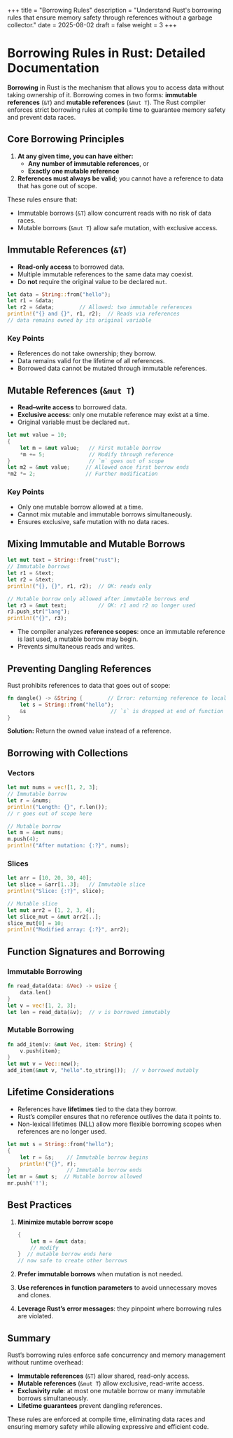 +++
title = "Borrowing Rules"
description = "Understand Rust's borrowing rules that ensure memory safety through references without a garbage collector."
date = 2025-08-02
draft = false
weight = 3
+++

# Borrowing Rules in Rust: Detailed Documentation

**Borrowing** in Rust is the mechanism that allows you to access data without taking ownership of it. Borrowing comes in two forms: **immutable references** (`&T`) and **mutable references** (`&mut T`). The Rust compiler enforces strict borrowing rules at compile time to guarantee memory safety and prevent data races.

## Core Borrowing Principles

1. **At any given time, you can have either:**
   - **Any number of immutable references**, or
   - **Exactly one mutable reference**  
2. **References must always be valid**; you cannot have a reference to data that has gone out of scope.

These rules ensure that:
- Immutable borrows (`&T`) allow concurrent reads with no risk of data races.
- Mutable borrows (`&mut T`) allow safe mutation, with exclusive access.

## Immutable References (`&T`)

- **Read-only access** to borrowed data.
- Multiple immutable references to the same data may coexist.
- Do **not** require the original value to be declared `mut`.

```rust
let data = String::from("hello");
let r1 = &data;
let r2 = &data;        // Allowed: two immutable references
println!("{} and {}", r1, r2);  // Reads via references
// data remains owned by its original variable
```

### Key Points
- References do not take ownership; they borrow.
- Data remains valid for the lifetime of all references.
- Borrowed data cannot be mutated through immutable references.

## Mutable References (`&mut T`)

- **Read–write access** to borrowed data.
- **Exclusive access**: only one mutable reference may exist at a time.
- Original variable must be declared `mut`.

```rust
let mut value = 10;
{
    let m = &mut value;   // First mutable borrow
    *m += 5;              // Modify through reference
}                         // `m` goes out of scope
let m2 = &mut value;     // Allowed once first borrow ends
*m2 *= 2;                // Further modification
```

### Key Points
- Only one mutable borrow allowed at a time.
- Cannot mix mutable and immutable borrows simultaneously.
- Ensures exclusive, safe mutation with no data races.

## Mixing Immutable and Mutable Borrows

```rust
let mut text = String::from("rust");
// Immutable borrows
let r1 = &text;
let r2 = &text;
println!("{}, {}", r1, r2);  // OK: reads only

// Mutable borrow only allowed after immutable borrows end
let r3 = &mut text;          // OK: r1 and r2 no longer used
r3.push_str("lang");
println!("{}", r3);
```

- The compiler analyzes **reference scopes**: once an immutable reference is last used, a mutable borrow may begin.
- Prevents simultaneous reads and writes.

## Preventing Dangling References

Rust prohibits references to data that goes out of scope:

```rust
fn dangle() -> &String {        // Error: returning reference to local data
    let s = String::from("hello");
    &s                           // `s` is dropped at end of function
}
```

**Solution:** Return the owned value instead of a reference.

## Borrowing with Collections

### Vectors

```rust
let mut nums = vec![1, 2, 3];
// Immutable borrow
let r = &nums;
println!("Length: {}", r.len());
// r goes out of scope here

// Mutable borrow
let m = &mut nums;
m.push(4);
println!("After mutation: {:?}", nums);
```

### Slices

```rust
let arr = [10, 20, 30, 40];
let slice = &arr[1..3];   // Immutable slice
println!("Slice: {:?}", slice);

// Mutable slice
let mut arr2 = [1, 2, 3, 4];
let slice_mut = &mut arr2[..];
slice_mut[0] = 10;
println!("Modified array: {:?}", arr2);
```

## Function Signatures and Borrowing

### Immutable Borrowing

```rust
fn read_data(data: &Vec) -> usize {
    data.len()
}
let v = vec![1, 2, 3];
let len = read_data(&v);  // v is borrowed immutably
```

### Mutable Borrowing

```rust
fn add_item(v: &mut Vec, item: String) {
    v.push(item);
}
let mut v = Vec::new();
add_item(&mut v, "hello".to_string());  // v borrowed mutably
```

## Lifetime Considerations

- References have **lifetimes** tied to the data they borrow.
- Rust’s compiler ensures that no reference outlives the data it points to.
- Non-lexical lifetimes (NLL) allow more flexible borrowing scopes when references are no longer used.

```rust
let mut s = String::from("hello");
{
    let r = &s;    // Immutable borrow begins
    println!("{}", r);
}                  // Immutable borrow ends
let mr = &mut s;  // Mutable borrow allowed
mr.push('!');
```

## Best Practices

1. **Minimize mutable borrow scope**  
   ```rust
   {
       let m = &mut data;
       // modify
   }  // mutable borrow ends here
   // now safe to create other borrows
   ```

2. **Prefer immutable borrows** when mutation is not needed.

3. **Use references in function parameters** to avoid unnecessary moves and clones.

4. **Leverage Rust’s error messages**: they pinpoint where borrowing rules are violated.

## Summary

Rust’s borrowing rules enforce safe concurrency and memory management without runtime overhead:

- **Immutable references** (`&T`) allow shared, read-only access.
- **Mutable references** (`&mut T`) allow exclusive, read-write access.
- **Exclusivity rule**: at most one mutable borrow or many immutable borrows simultaneously.
- **Lifetime guarantees** prevent dangling references.

These rules are enforced at compile time, eliminating data races and ensuring memory safety while allowing expressive and efficient code.